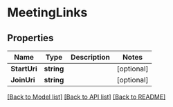 # MeetingLinks

## Properties

Name | Type | Description | Notes
------------ | ------------- | ------------- | -------------
**StartUri** | **string** |  | [optional] 
**JoinUri** | **string** |  | [optional] 

[[Back to Model list]](../README.md#documentation-for-models) [[Back to API list]](../README.md#documentation-for-api-endpoints) [[Back to README]](../README.md)


